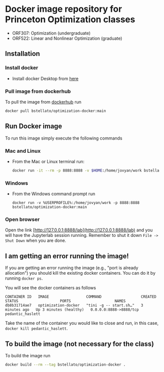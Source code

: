 # Docker image repository for Princeton Optimization classes

- ORF307: Optimization (undergraduate)
- ORF522: Linear and Nonlinear Optimization (graduate)

## Installation

### Install docker

- Install docker Desktop from [here](https://docs.docker.com/get-docker/)

### Pull image from dockerhub
To pull the image from [dockerhub](https://hub.docker.com/r/bstellato/optimization-docker) run
```bash
docker pull bstellato/optimization-docker:main
```

## Run Docker image
To run this image simply execute the following commands

### Mac and Linux
- From the Mac or Linux terminal run:
  ```bash
  docker run -it --rm -p 8888:8888 -v $HOME:/home/jovyan/work bstellato/optimization-docker:main
  ```

### Windows
- From the Windows command prompt run
  ```
  docker run -v %USERPROFILE%:/home/jovyan/work -p 8888:8888 bstellato/optimization-docker:main
  ```


### Open browser

Open the link [http://127.0.0.1:8888/lab](http://127.0.0.1:8888/lab) and you will have the Jupyterlab session running. Remember to shut it down `File -> Shut Down` when you are done.


## I am getting an error running the image!
If you are getting an error running the image (e.g., "port is already allocation") you should kill the existing docker containers. You can do it by running `docker ps`.

You will see the docker containers as follows

```
CONTAINER ID   IMAGE                 COMMAND                  CREATED         STATUS                   PORTS                    NAMES
db8b31714ae7   optimization-docker   "tini -g -- start.sh…"   3 minutes ago   Up 3 minutes (healthy)   0.0.0.0:8888->8888/tcp   pedantic_haslett
```

Take the name of the container you would like to close and run, in this case, `docker kill pedantic_haslett`.

## To build the image (not necessary for the class)
To build the image run 
```bash
docker build --rm --tag bstellato/optimization-docker .
```